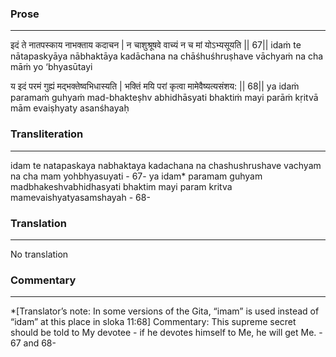 ### Prose 
 --- 
इदं ते नातपस्काय नाभक्ताय कदाचन |
न चाशुश्रूषवे वाच्यं न च मां योऽभ्यसूयति || 67||
idaṁ te nātapaskyāya nābhaktāya kadāchana
na chāśhuśhruṣhave vāchyaṁ na cha māṁ yo ‘bhyasūtayi

य इदं परमं गुह्यं मद्भक्तेष्वभिधास्यति |
भक्तिं मयि परां कृत्वा मामेवैष्यत्यसंशय: || 68||
ya idaṁ paramaṁ guhyaṁ mad-bhakteṣhv abhidhāsyati
bhaktiṁ mayi parāṁ kṛitvā mām evaiṣhyaty asanśhayaḥ

### Transliteration 
 --- 
idam te natapaskaya nabhaktaya kadachana na chashushrushave vachyam na cha mam yohbhyasuyati - 67- ya idam* paramam guhyam madbhakeshvabhidhasyati bhaktim mayi param kritva mamevaishyatyasamshayah - 68-

### Translation 
 --- 
No translation

### Commentary 
 --- 
*[Translator’s note: In some versions of the Gita, “imam” is used instead of “idam” at this place in sloka 11:68] Commentary: This supreme secret should be told to My devotee - if he devotes himself to Me, he will get Me. - 67 and 68-